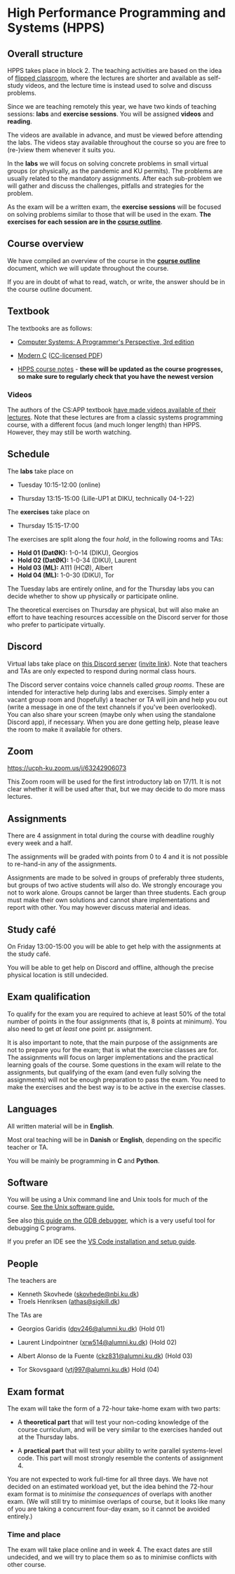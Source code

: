 # High Performance Programming and Systems (HPPS)

## Overall structure

HPPS takes place in block 2.  The teaching activities are based on the
idea of [flipped
classroom](https://en.wikipedia.org/wiki/Flipped_classroom), where
the lectures are shorter and available as self-study videos, and 
the lecture time is instead used to solve and discuss problems.

Since we are teaching remotely this year, we have two kinds of
teaching sessions: **labs** and **exercise sessions**.  You will be
assigned **videos** and **reading**.

The videos are available in advance, and must be viewed before
attending the labs. The videos stay available throughout the course
so you are free to (re-)view them whenever it suits you.

In the **labs** we will focus on solving concrete problems in small
virtual groups (or physically, as the pandemic and KU permits). The
problems are usually related to the mandatory assignments. After each
sub-problem we will gather and discuss the challenges, pitfalls and
strategies for the problem.

As the exam will be a written exam, the **exercise sessions** will be
focused on solving problems similar to those that will be used in the
exam.  **The exercises for each session are in the [course
outline](https://github.com/diku-dk/hpps-e2020-pub/raw/master/course_outline_student.pdf)**.

## Course overview

We have compiled an overview of the course in the 
[**course outline**](https://github.com/diku-dk/hpps-e2020-pub/raw/master/course_outline_student.pdf)
document, which we will update throughout the course.

If you are in doubt of what to read, watch, or write, the answer
should be in the course outline document.

## Textbook

The textbooks are as follows:

* [Computer Systems: A Programmer's Perspective, 3rd edition](https://csapp.cs.cmu.edu/)

* [Modern C](https://modernc.gforge.inria.fr/) ([CC-licensed PDF](https://gforge.inria.fr/frs/download.php/latestfile/5298/ModernC.pdf))

* [HPPS course notes](notes.pdf) - **these will be updated as the
  course progresses, so make sure to regularly check that you have
  the newest version**

### Videos

The authors of the CS:APP textbook [have made videos available of their
lectures](https://www.youtube.com/playlist?list=PLmBgoRqEQCWy58EIwLSWwMPfkwLOLRM5R).
Note that these lectures are from a classic systems programming
course, with a different focus (and much longer length) than HPPS.
However, they may still be worth watching.

## Schedule

The **labs** take place on

* Tuesday 10:15-12:00 (online)

* Thursday 13:15-15:00 (Lille-UP1 at DIKU, technically 04-1-22)

The **exercises** take place on

* Thursday 15:15-17:00

The exercises are split along the four *hold*, in the following rooms
and TAs:

* **Hold 01 (DatØK):** 1-0-14 (DIKU), Georgios
* **Hold 02 (DatØK):** 1-0-34 (DIKU), Laurent
* **Hold 03 (ML):** A111 (HCØ), Albert
* **Hold 04 (ML):** 1-0-30 (DIKU), Tor

The Tuesday labs are entirely online, and for the Thursday labs you
can decide whether to show up physically or participate online.

The theoretical exercises on Thursday are physical, but will also make
an effort to have teaching resources accessible on the Discord server
for those who prefer to participate virtually.

## Discord

Virtual labs take place on [this Discord
server](https://discord.com/channels/768764206383366185/) ([invite
link](https://discord.gg/KdXMA3v)).  Note that teachers and TAs are
only expected to respond during normal class hours.

The Discord server contains voice channels called *group rooms*.
These are intended for interactive help during labs and exercises.
Simply enter a vacant group room and (hopefully) a teacher or TA will
join and help you out (write a message in one of the text channels if
you've been overlooked).  You can also share your screen (maybe only
when using the standalone Discord app), if necessary.  When you are
done getting help, please leave the room to make it available for
others.

## Zoom

https://ucph-ku.zoom.us/j/63242906073

This Zoom room will be used for the first introductory lab on 17/11.
It is not clear whether it will be used after that, but we may decide
to do more mass lectures.

## Assignments

There are 4 assignment in total during the course with deadline
roughly every week and a half.

The assignments will be graded with points from 0 to 4 and it is not
possible to re-hand-in any of the assignments.

Assignments are made to be solved in groups of preferably three
students, but groups of two active students will also do. We strongly
encourage you not to work alone. Groups cannot be larger than three
students. Each group must make their own solutions and cannot share
implementations and report with other. You may however discuss
material and ideas.

## Study café

On Friday 13:00-15:00 you will be able to get help with the
assignments at the study café.

You will be able to get help on Discord and offline, although the
precise physical location is still undecided.

## Exam qualification

To qualify for the exam you are required to achieve at least 50% of
the total number of points in the four assignments (that is, 8 points
at minimum). You also need to get *at least* one point pr. assignment.

It is also important to note, that the main purpose of the assignments
are not to prepare you for the exam; that is what the exercise classes
are for. The assignments will focus on larger implementations and the
practical learning goals of the course. Some questions in the exam
will relate to the assignments, but qualifying of the exam (and even
fully solving the assignments) will not be enough preparation to pass
the exam. You need to make the exercises and the best way is to be
active in the exercise classes.

## Languages

All written material will be in **English**.

Most oral teaching will be in **Danish** or **English**, depending on
the specific teacher or TA.

You will be mainly be programming in **C** and **Python**.

## Software

You will be using a Unix command line and Unix tools for much of the
course.  [See the Unix software guide.](unix.md)

See also [this guide on the GDB
debugger](http://beej.us/guide/bggdb/), which is a very useful tool
for debugging C programs.

If you prefer an IDE see the [VS Code installation and setup guide](VSCode.md).

## People

The teachers are

* Kenneth Skovhede (<skovhede@nbi.ku.dk>)
* Troels Henriksen (<athas@sigkill.dk>)

The TAs are

* Georgios Garidis (<dpv246@alumni.ku.dk>) (Hold 01)

* Laurent Lindpointner (<xrw514@alumni.ku.dk>) (Hold 02)

* Albert Alonso de la Fuente (<ckz831@alumni.ku.dk>) (Hold 03)

* Tor Skovsgaard (<vtj997@alumni.ku.dk>) Hold (04)

## Exam format

The exam will take the form of a 72-hour take-home exam with two
parts:

* A **theoretical part** that will test your non-coding knowledge of
  the course curriculum, and will be very similar to the exercises
  handed out at the Thursday labs.

* A **practical part** that will test your ability to write parallel
  systems-level code.  This part will most strongly resemble the
  contents of assignment 4.

You are not expected to work full-time for all three days.  We have
not decided on an estimated workload yet, but the idea behind the
72-hour exam format is to *minimise the consequences* of overlaps with
another exam.  (We will still try to minimise overlaps of course, but
it looks like many of you are taking a concurrent four-day exam, so it
cannot be avoided entirely.)

### Time and place

The exam will take place online and in week 4.  The exact dates are
still undecided, and we will try to place them so as to minimise
conflicts with other course.
